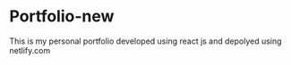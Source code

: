 # Portfolio-new
This is my personal portfolio developed using react js and depolyed using netlify.com
